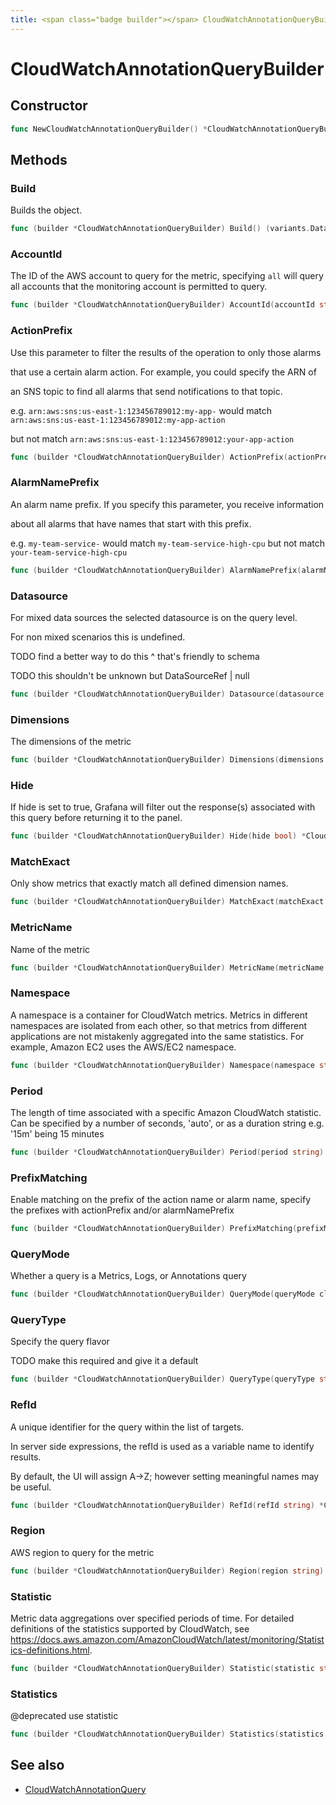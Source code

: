 ```yaml
---
title: <span class="badge builder"></span> CloudWatchAnnotationQueryBuilder
---
```

# <span class="badge builder"></span> CloudWatchAnnotationQueryBuilder

## Constructor

```go
func NewCloudWatchAnnotationQueryBuilder() *CloudWatchAnnotationQueryBuilder
```
## Methods

### <span class="badge object-method"></span> Build

Builds the object.

```go
func (builder *CloudWatchAnnotationQueryBuilder) Build() (variants.Dataquery, error)
```

### <span class="badge object-method"></span> AccountId

The ID of the AWS account to query for the metric, specifying `all` will query all accounts that the monitoring account is permitted to query.

```go
func (builder *CloudWatchAnnotationQueryBuilder) AccountId(accountId string) *CloudWatchAnnotationQueryBuilder
```

### <span class="badge object-method"></span> ActionPrefix

Use this parameter to filter the results of the operation to only those alarms

that use a certain alarm action. For example, you could specify the ARN of

an SNS topic to find all alarms that send notifications to that topic.

e.g. `arn:aws:sns:us-east-1:123456789012:my-app-` would match `arn:aws:sns:us-east-1:123456789012:my-app-action`

but not match `arn:aws:sns:us-east-1:123456789012:your-app-action`

```go
func (builder *CloudWatchAnnotationQueryBuilder) ActionPrefix(actionPrefix string) *CloudWatchAnnotationQueryBuilder
```

### <span class="badge object-method"></span> AlarmNamePrefix

An alarm name prefix. If you specify this parameter, you receive information

about all alarms that have names that start with this prefix.

e.g. `my-team-service-` would match `my-team-service-high-cpu` but not match `your-team-service-high-cpu`

```go
func (builder *CloudWatchAnnotationQueryBuilder) AlarmNamePrefix(alarmNamePrefix string) *CloudWatchAnnotationQueryBuilder
```

### <span class="badge object-method"></span> Datasource

For mixed data sources the selected datasource is on the query level.

For non mixed scenarios this is undefined.

TODO find a better way to do this ^ that's friendly to schema

TODO this shouldn't be unknown but DataSourceRef | null

```go
func (builder *CloudWatchAnnotationQueryBuilder) Datasource(datasource dashboard.DataSourceRef) *CloudWatchAnnotationQueryBuilder
```

### <span class="badge object-method"></span> Dimensions

The dimensions of the metric

```go
func (builder *CloudWatchAnnotationQueryBuilder) Dimensions(dimensions cloudwatch.Dimensions) *CloudWatchAnnotationQueryBuilder
```

### <span class="badge object-method"></span> Hide

If hide is set to true, Grafana will filter out the response(s) associated with this query before returning it to the panel.

```go
func (builder *CloudWatchAnnotationQueryBuilder) Hide(hide bool) *CloudWatchAnnotationQueryBuilder
```

### <span class="badge object-method"></span> MatchExact

Only show metrics that exactly match all defined dimension names.

```go
func (builder *CloudWatchAnnotationQueryBuilder) MatchExact(matchExact bool) *CloudWatchAnnotationQueryBuilder
```

### <span class="badge object-method"></span> MetricName

Name of the metric

```go
func (builder *CloudWatchAnnotationQueryBuilder) MetricName(metricName string) *CloudWatchAnnotationQueryBuilder
```

### <span class="badge object-method"></span> Namespace

A namespace is a container for CloudWatch metrics. Metrics in different namespaces are isolated from each other, so that metrics from different applications are not mistakenly aggregated into the same statistics. For example, Amazon EC2 uses the AWS/EC2 namespace.

```go
func (builder *CloudWatchAnnotationQueryBuilder) Namespace(namespace string) *CloudWatchAnnotationQueryBuilder
```

### <span class="badge object-method"></span> Period

The length of time associated with a specific Amazon CloudWatch statistic. Can be specified by a number of seconds, 'auto', or as a duration string e.g. '15m' being 15 minutes

```go
func (builder *CloudWatchAnnotationQueryBuilder) Period(period string) *CloudWatchAnnotationQueryBuilder
```

### <span class="badge object-method"></span> PrefixMatching

Enable matching on the prefix of the action name or alarm name, specify the prefixes with actionPrefix and/or alarmNamePrefix

```go
func (builder *CloudWatchAnnotationQueryBuilder) PrefixMatching(prefixMatching bool) *CloudWatchAnnotationQueryBuilder
```

### <span class="badge object-method"></span> QueryMode

Whether a query is a Metrics, Logs, or Annotations query

```go
func (builder *CloudWatchAnnotationQueryBuilder) QueryMode(queryMode cloudwatch.CloudWatchQueryMode) *CloudWatchAnnotationQueryBuilder
```

### <span class="badge object-method"></span> QueryType

Specify the query flavor

TODO make this required and give it a default

```go
func (builder *CloudWatchAnnotationQueryBuilder) QueryType(queryType string) *CloudWatchAnnotationQueryBuilder
```

### <span class="badge object-method"></span> RefId

A unique identifier for the query within the list of targets.

In server side expressions, the refId is used as a variable name to identify results.

By default, the UI will assign A->Z; however setting meaningful names may be useful.

```go
func (builder *CloudWatchAnnotationQueryBuilder) RefId(refId string) *CloudWatchAnnotationQueryBuilder
```

### <span class="badge object-method"></span> Region

AWS region to query for the metric

```go
func (builder *CloudWatchAnnotationQueryBuilder) Region(region string) *CloudWatchAnnotationQueryBuilder
```

### <span class="badge object-method"></span> Statistic

Metric data aggregations over specified periods of time. For detailed definitions of the statistics supported by CloudWatch, see https://docs.aws.amazon.com/AmazonCloudWatch/latest/monitoring/Statistics-definitions.html.

```go
func (builder *CloudWatchAnnotationQueryBuilder) Statistic(statistic string) *CloudWatchAnnotationQueryBuilder
```

### <span class="badge object-method"></span> Statistics

@deprecated use statistic

```go
func (builder *CloudWatchAnnotationQueryBuilder) Statistics(statistics []string) *CloudWatchAnnotationQueryBuilder
```

## See also

 * <span class="badge object-type-struct"></span> [CloudWatchAnnotationQuery](./object-CloudWatchAnnotationQuery.md)
